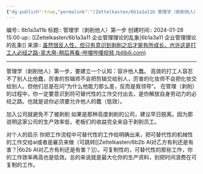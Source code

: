 ```yaml
---
{"dg-publish":true,"permalink":"/Zettelkasten/6b1a3a11b 管理学（剥削他人）第一步/","dgPassFrontmatter":true}
---
```


编号:: 6b1a3a11b
标题:: 管理学（剥削他人）第一步
创建时间:: 2024-01-28 15:00
up:: [[Zettelkasten/6b1a3a11 企业管理理论的乱象\|6b1a3a11 企业管理理论的乱象]]
来源:: [虽然很反人性，但只有意识到剥削之后才能有所成长，也许这是打工人必经之路-吴大用-稍后再看-哔哩哔哩视频 (bilibili.com)](https://www.bilibili.com/list/watchlater?bvid=BV1GG411Q7Pf&oid=408222906)

---
管理学（剥削他人）第一步，要建立一个认知：容许他人蠢。
高效的打工人容忍不了别人比他蠢，厉害的剪辑师不会把剪辑交给别人，厉害的化妆师不会把化妆交给别人。但他们总是在问“为什么他能力那么差，反而是我领导”。
在管理（剥削）的过程中，你一定要意识到将可替代性的工作交付出去，是你解放自身劳动力的必经之路。也就是说你必须要允许他人的蠢（低效）。

加入公司就避免不了被剥削
如果是那种高度剥削的公司，建议早日脱离。因为那说明这家公司的生产效率低，老板们的收益完全来自于剥削员工。

对个人的启示
你把工作流程中可替代性的工作给明确出来，把可替代性的机械性的工作交给ai或者是雇员来做（可跳转[[Zettelkasten/6b2b AI对乙方有利还是有害？\|6b2b AI对乙方有利还是有害？]]）。可复制性的，可替代性的那些工作，你的工作效率再高也是低效。总的来说就是最大化你的生产资料，别把时间浪费在可复制的工作。
